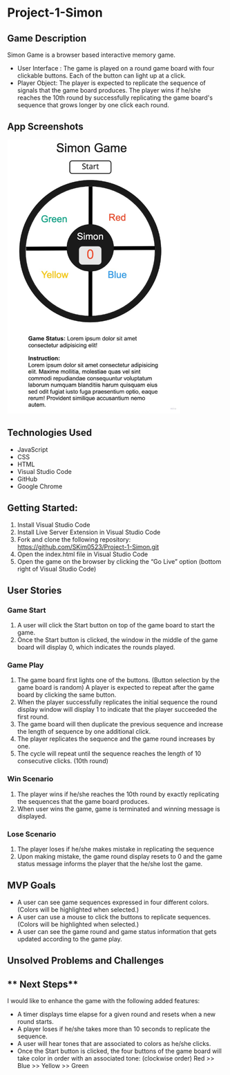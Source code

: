 # Project-1-Simon
## **Game Description**
Simon Game is a browser based interactive  memory game.  
- User Interface : The game is played on a round game board with four clickable buttons. Each of the button can light up at a click. 
- Player Object: The player is expected to replicate the sequence of signals that the game board produces. The player wins if he/she reaches the 10th round by successfully replicating the game board's sequence that grows longer by one click each round.

## **App Screenshots**
<img src="wireframe.jpg" alt="simon-game-wireframe" width="400"/></img>

## **Technologies Used**
- JavaScript
- CSS
- HTML
- Visual Studio Code
- GitHub
- Google Chrome

## **Getting Started:**
1. Install Visual Studio Code
2. Install Live Server Extension in Visual Studio Code
3. Fork and clone the following repository: https://github.com/SKim0523/Project-1-Simon.git
4. Open the index.html file in Visual Studio Code
5. Open the game on the browser by clicking the “Go Live” option (bottom right of Visual Studio Code)

## **User Stories**

### Game Start
1. A user will click the Start button on top of the game board to start the game.
2. Once the Start button is clicked, the window in the middle of the game board will display 0, which indicates the rounds played.

### Game Play
1. The game board first lights one of the buttons. (Button selection by the game board is random) A player is expected to repeat after the game board by clicking the same button.
2.  When the player successfully replicates the initial sequence the round display window will display 1 to indicate that the player succeeded the first round.
3. The game board will then duplicate the previous sequence and increase the length of sequence by one additional click.
4. The player replicates the sequence and the game round increases by one.
5. The cycle will repeat until the sequence reaches the length of 10 consecutive clicks. (10th round)

### Win Scenario
1. The player wins if he/she reaches the 10th round by exactly replicating the sequences that the game board produces.
2. When user wins the game, game is terminated and winning message is displayed.

### Lose Scenario
1.  The player loses if he/she makes mistake in replicating the sequence 
2. Upon making mistake, the game round display resets to 0 and the game status message informs the player that the he/she lost the game.

## **MVP Goals**
- A user can see game sequences expressed in four different colors.(Colors will be highlighted when selected.)
- A user can use a mouse to click the buttons to replicate sequences.(Colors will be highlighted when selected.)
- A user can see the game round and game status information that gets updated according to the game play.

## **Unsolved Problems and Challenges**

## ** Next Steps**
I would like to enhance the game with the following added features:
- A timer displays time elapse for a given round and resets when a new round starts.
- A player loses if he/she takes more than 10 seconds to replicate the sequence.
- A user will hear tones that are associated to colors as he/she clicks.
- Once the Start button is clicked, the four buttons of the game board will  take color in order with an associated tone: (clockwise order) Red >> Blue >> Yellow >> Green